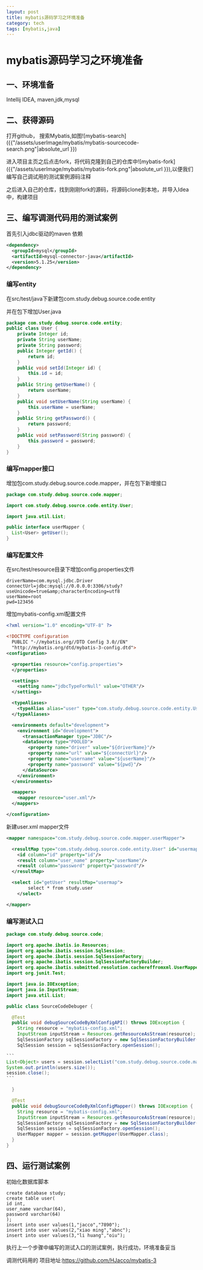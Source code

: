 ```yaml
---
layout: post
title: mybatis源码学习之环境准备
category: tech
tags: [mybatis,java]
---
```


#  mybatis源码学习之环境准备

##  一、环境准备

Intellij IDEA, maven,jdk,mysql

##  二、获得源码

打开github， 搜索Mybatis,如图![mybatis-search]({{"/assets/userImage/mybatis/mybatis-sourcecode-search.png"|absolute_url }})

进入项目主页之后点击fork，将代码克隆到自己的仓库中![mybatis-fork]({{"/assets/userImage/mybatis/mybatis-fork.png"|absolute_url }}),以便我们编写自己调试用的测试案例源码注释

之后进入自己的仓库，找到刚刚fork的源码，将源码clone到本地，并导入Idea中，构建项目

##  三、编写调测代码用的测试案例

首先引入jdbc驱动的maven 依赖

```xml
<dependency>  
  <groupId>mysql</groupId>  
  <artifactId>mysql-connector-java</artifactId>  
  <version>5.1.25</version>
</dependency>
```

###  编写entity

在src/test/java下新建包com.study.debug.source.code.entity

并在包下增加User.java

```java
package com.study.debug.source.code.entity;
public class User {  
    private Integer id;  
    private String userName;  
    private String password;  
    public Integer getId() {    
        return id;  
    }  
    public void setId(Integer id) {    
        this.id = id;  
    }  
    public String getUserName() {    
        return userName;  
    }  
    public void setUserName(String userName) {    
        this.userName = userName;  
    }  
    public String getPassword() {    
        return password;  
    }  
    public void setPassword(String password) {    
        this.password = password;  
    }
}
```

###  编写mapper接口

增加包com.study.debug.source.code.mapper，并在包下新增接口

```java
package com.study.debug.source.code.mapper;

import com.study.debug.source.code.entity.User;

import java.util.List;

public interface userMapper {
  List<User> getUser();
}
```

###  编写配置文件

在src/test/resource目录下增加config.properties文件

```
driverName=com.mysql.jdbc.Driver
connectUrl=jdbc:mysql://0.0.0.0:3306/study?useUnicode=true&amp;characterEncoding=utf8
userName=root
pwd=123456
```

增加mybatis-config.xml配置文件

```xml
<?xml version="1.0" encoding="UTF-8" ?>

<!DOCTYPE configuration
  PUBLIC "-//mybatis.org//DTD Config 3.0//EN"
  "http://mybatis.org/dtd/mybatis-3-config.dtd">
<configuration>

  <properties resource="config.properties">
  </properties>

  <settings>
    <setting name="jdbcTypeForNull" value="OTHER"/>
  </settings>

  <typeAliases>
    <typeAlias alias="user" type="com.study.debug.source.code.entity.User"/>
  </typeAliases>

  <environments default="development">
    <environment id="development">
      <transactionManager type="JDBC"/>
      <dataSource type="POOLED">
        <property name="driver" value="${driverName}"/>
        <property name="url" value="${connectUrl}"/>
        <property name="username" value="${userName}"/>
        <property name="password" value="${pwd}"/>
      </dataSource>
    </environment>
  </environments>

  <mappers>
    <mapper resource="user.xml"/>
  </mappers>

</configuration>
```

新建user.xml mapper文件

```xml
<mapper namespace="com.study.debug.source.code.mapper.userMapper">

  <resultMap type="com.study.debug.source.code.entity.User" id="usermap">
    <id column="id" property="id"/>
    <result column="user_name" property="userName"/>
    <result column="password" property="password"/>
  </resultMap>

  <select id="getUser" resultMap="usermap">
        select * from study.user
    </select>

</mapper>
```

###  编写测试入口

~~~java
package com.study.debug.source.code;

import org.apache.ibatis.io.Resources;
import org.apache.ibatis.session.SqlSession;
import org.apache.ibatis.session.SqlSessionFactory;
import org.apache.ibatis.session.SqlSessionFactoryBuilder;
import org.apache.ibatis.submitted.resolution.cachereffromxml.UserMapper;
import org.junit.Test;

import java.io.IOException;
import java.io.InputStream;
import java.util.List;

public class SourceCodeDebuger {

  @Test
  public void debugSourceCodeByXmlConfigAPI() throws IOException {
    String resource = "mybatis-config.xml";
    InputStream inputStream = Resources.getResourceAsStream(resource);
    SqlSessionFactory sqlSessionFactory = new SqlSessionFactoryBuilder().build(inputStream);
    SqlSession session = sqlSessionFactory.openSession();

```
List<Object> users = session.selectList("com.study.debug.source.code.mapper.userMapper.getUser");
System.out.println(users.size());
session.close();
```

  }

  @Test
  public void debugSourceCodeByXmlConfigMapper() throws IOException {
    String resource = "mybatis-config.xml";
    InputStream inputStream = Resources.getResourceAsStream(resource);
    SqlSessionFactory sqlSessionFactory = new SqlSessionFactoryBuilder().build(inputStream);
    SqlSession session = sqlSessionFactory.openSession();
    UserMapper mapper = session.getMapper(UserMapper.class);
  }
}
~~~

##   四、运行测试案例

初始化数据库脚本

```
create database study;
create table user(
id int,
user_name varchar(64),
password varchar(64)
);
insert into user values(1,"jacco","7890");
insert into user values(2,"xiao ming","abnc");
insert into user values(3,"li huang","oiu");
```

执行上一个步骤中编写的测试入口的测试案例，执行成功，环境准备妥当

调测代码用的 项目地址:https://github.com/HJacco/mybatis-3